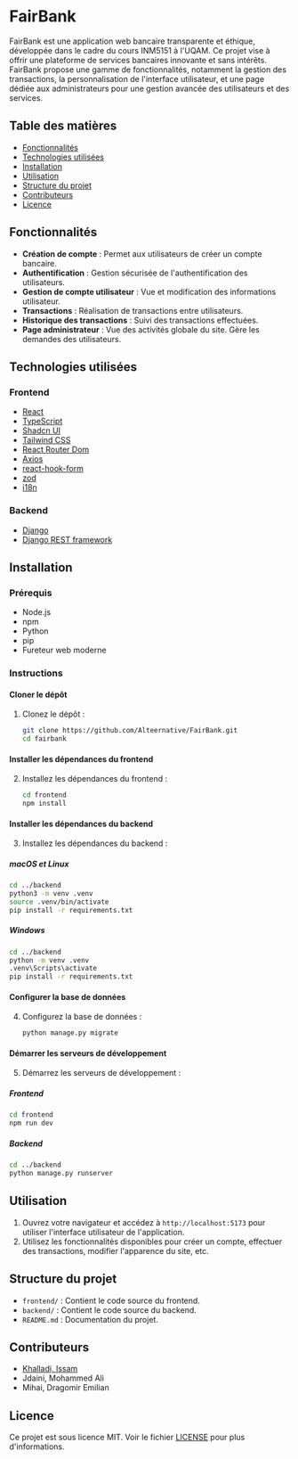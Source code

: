 # FairBank

FairBank est une application web bancaire transparente et éthique, développée dans le cadre du cours INM5151 à l'UQAM. Ce projet vise à offrir une plateforme de services bancaires innovante et sans intérêts. FairBank propose une gamme de fonctionnalités, notamment la gestion des transactions, la personnalisation de l'interface utilisateur, et une page dédiée aux administrateurs pour une gestion avancée des utilisateurs et des services.

## Table des matières

- [Fonctionnalités](#fonctionnalités)
- [Technologies utilisées](#technologies-utilisées)
- [Installation](#installation)
- [Utilisation](#utilisation)
- [Structure du projet](#structure-du-projet)
- [Contributeurs](#contributeurs)
- [Licence](#licence)

## Fonctionnalités

- **Création de compte** : Permet aux utilisateurs de créer un compte bancaire.
- **Authentification** : Gestion sécurisée de l'authentification des utilisateurs.
- **Gestion de compte utilisateur** : Vue et modification des informations utilisateur.
- **Transactions** : Réalisation de transactions entre utilisateurs.
- **Historique des transactions** : Suivi des transactions effectuées.
- **Page administrateur** : Vue des activités globale du site. Gère les demandes des utilisateurs.

## Technologies utilisées

### Frontend
- [React](https://reactjs.org/)
- [TypeScript](https://www.typescriptlang.org/)
- [Shadcn UI](https://shadcn.dev/)
- [Tailwind CSS](https://tailwindcss.com/)
- [React Router Dom](https://reactrouter.com/)
- [Axios](https://axios-http.com/)
- [react-hook-form](https://react-hook-form.com/)
- [zod](https://github.com/colinhacks/zod)
- [i18n](https://react.i18next.com)

### Backend
- [Django](https://www.djangoproject.com/)
- [Django REST framework](https://www.django-rest-framework.org/)

## Installation

### Prérequis

- Node.js
- npm
- Python
- pip
- Fureteur web moderne

### Instructions

#### Cloner le dépôt

1. Clonez le dépôt :
   ```bash
   git clone https://github.com/Alteernative/FairBank.git
   cd fairbank
   ```

#### Installer les dépendances du frontend

2. Installez les dépendances du frontend :
   ```bash
   cd frontend
   npm install
   ```

#### Installer les dépendances du backend

3. Installez les dépendances du backend :

##### macOS et Linux

   ```bash
   cd ../backend
   python3 -m venv .venv
   source .venv/bin/activate
   pip install -r requirements.txt
   ```

##### Windows

   ```bash
   cd ../backend
   python -m venv .venv
   .venv\Scripts\activate
   pip install -r requirements.txt
   ```

#### Configurer la base de données

4. Configurez la base de données :
   ```bash
   python manage.py migrate
   ```

#### Démarrer les serveurs de développement

5. Démarrez les serveurs de développement :

##### Frontend

   ```bash
   cd frontend
   npm run dev
   ```

##### Backend

   ```bash
   cd ../backend
   python manage.py runserver
   ```

## Utilisation

1. Ouvrez votre navigateur et accédez à `http://localhost:5173` pour utiliser l'interface utilisateur de l'application.
2. Utilisez les fonctionnalités disponibles pour créer un compte, effectuer des transactions, modifier l'apparence du site, etc.

## Structure du projet

- `frontend/` : Contient le code source du frontend.
- `backend/` : Contient le code source du backend.
- `README.md` : Documentation du projet.

## Contributeurs

- [Khalladi, Issam](linkedin.com/in/issamkhalladi)
- Jdaini, Mohammed Ali
- Mihai, Dragomir Emilian

## Licence

Ce projet est sous licence MIT. Voir le fichier [LICENSE](LICENSE) pour plus d'informations.
